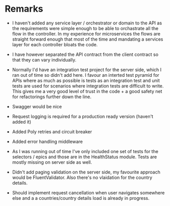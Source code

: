 # Remarks

* I haven't added any service layer / orchestrator or domain to the API as the requirements were simple enough to be able to orchastrate all the flow in the controller. In my experience for microservices the flows are straight forward enough that most of the time and mandating a services layer for each controller bloats the code.

* I have however separated the API contract from the client contract so that they can vary individually.

* Normally I'd have an integration test project for the server side, which I ran out of time so didn't add here. I favour an interted test pyramid for APIs where as much as possible is tests as an integration test and unit tests are used for scenarios where integration tests are difficult to write. This gives me a very good level of trust in the code + a good safety net for refactorings further down the line.

* Swagger would be nice

* Request logging is required for a production ready version (haven't added it)

* Added Poly retries and circuit breaker

* Added error handling middleware

* As I was running out of time I've only included one set of tests for the selectors / epics and those are in the HealthStatus module. Tests are mostly missing on server side as well.

* Didn't add paging validation on the server side, my favourite approach would be FluentValidator. Also there's no vlaidation for the country details.

* Should implement request cancellation when user navigates somewhere else and a a countries/country details load is already in progress.
